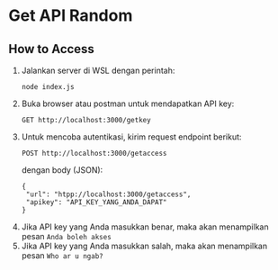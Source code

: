 # Get API Random

## How to Access
1. Jalankan server di WSL dengan perintah:
   ```
   node index.js
   ```
3. Buka browser atau postman untuk mendapatkan API key:
   ```
   GET http://localhost:3000/getkey
   ```
4. Untuk mencoba autentikasi, kirim request endpoint berikut:
   ```
   POST http://localhost:3000/getaccess
   ```
   dengan body (JSON):
   ```
   {
    "url": "htpp://localhost:3000/getaccess",
    "apikey": "API_KEY_YANG_ANDA_DAPAT"
   }
   ```
5. Jika API key yang Anda masukkan benar, maka akan menampilkan pesan `Anda boleh akses`
6. Jika API key yang Anda masukkan salah, maka akan menampilkan pesan `Who ar u ngab?`
